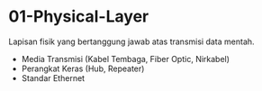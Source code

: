 # 01-Physical-Layer

Lapisan fisik yang bertanggung jawab atas transmisi data mentah.
- Media Transmisi (Kabel Tembaga, Fiber Optic, Nirkabel)
- Perangkat Keras (Hub, Repeater)
- Standar Ethernet
